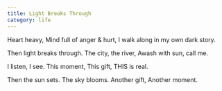 ```yaml
---
title: Light Breaks Through
category: life
---
```


Heart heavy,
Mind full of anger & hurt,
I walk along
in my own dark story.

Then
light breaks through.
The city, the river,
Awash with sun,
call me.

I listen, I see.
This moment,
This gift,
THIS is real.

Then the sun sets.
The sky blooms.
Another gift,
Another moment.
